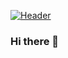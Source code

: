 [![Header](https://github.com/joewhocodes/joewhocodes/blob/main/header-image.jpg?raw=true)](https://joewhocodes.co.uk/)

### Hi there 👋

<!--
**joewhocodes/joewhocodes** is a ✨ _special_ ✨ repository because its `README.md` (this file) appears on your GitHub profile.

Here are some ideas to get you started:

- 🔭 I’m currently working on ...
- 🌱 I’m currently learning ...
- 👯 I’m looking to collaborate on ...
- 🤔 I’m looking for help with ...
- 💬 Ask me about ...
- 📫 How to reach me: ...
- 😄 Pronouns: ...
- ⚡ Fun fact: ...
-->
